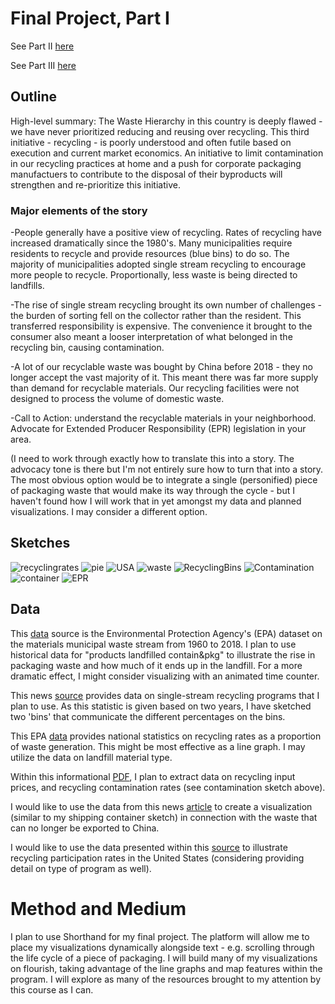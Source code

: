# Final Project, Part I #

See Part II [here](https://dsmorris412.github.io/Morris-portfolio/Final_Project_Part_II)

See Part III [here](https://dsmorris412.github.io/Morris-portfolio/Final_Project_Part_III)

## Outline ##
High-level summary: The Waste Hierarchy in this country is deeply flawed - we have never prioritized reducing and reusing over recycling. This third initiative - recycling - is poorly understood and often futile based on execution and current market economics. An initiative to limit contamination in our recycling practices at home and a push for corporate packaging manufactuers to contribute to the disposal of their byproducts will strengthen and re-prioritize this initiative.

### Major elements of the story ###
-People generally have a positive view of recycling. Rates of recycling have increased dramatically since the 1980's. Many municipalities require residents to recycle and provide resources (blue bins) to do so. The majority of municipalities adopted single stream recycling to encourage more people to recycle. Proportionally, less waste is being directed to landfills. 

-The rise of single stream recycling brought its own number of challenges - the burden of sorting fell on the collector rather than the resident. This transferred responsibility is expensive. The convenience it brought to the consumer also meant a looser interpretation of what belonged in the recycling bin, causing contamination.

-A lot of our recyclable waste was bought by China before 2018 - they no longer accept the vast majority of it. This meant there was far more supply than demand for recyclable materials. Our recycling facilities were not designed to process the volume of domestic waste.

-Call to Action: understand the recyclable materials in your neighborhood. Advocate for Extended Producer Responsibility (EPR) legislation in your area.

(I need to work through exactly how to translate this into a story. The advocacy tone is there but I'm not entirely sure how to turn that into a story. The most obvious option would be to integrate a single (personified) piece of packaging waste that would make its way through the cycle - but I haven't found how I will work that in yet amongst my data and planned visualizations. I may consider a different option.

## Sketches ##

![recyclingrates](recyclingrates.PNG)
![pie](pie.PNG)
![USA](usa.PNG)
![waste](wastegeneration.PNG)
![RecyclingBins](bins.PNG)
![Contamination](contamination.PNG)
![container](shipcnatiner.PNG)
![EPR](epr.PNG)

## Data ##
This [data](https://edg.epa.gov/metadata/catalog/search/resource/details.page?uuid=C9310A59-16D2-4002-B36B-2B0A1C637D4E) source is the Environmental Protection Agency's (EPA) dataset on the materials municipal waste stream from 1960 to 2018. I plan to use historical data for "products landfilled contain&pkg" to illustrate the rise in packaging waste and how much of it ends up in the landfill. For a more dramatic effect, I might consider visualizing with an animated time counter.

This news [source](https://fivethirtyeight.com/features/the-era-of-easy-recycling-may-be-coming-to-an-end) provides data on single-stream recycling programs that I plan to use. As this statistic is given based on two years, I have sketched two 'bins' that communicate the different percentages on the bins.
 
This EPA [data](https://www.epa.gov/facts-and-figures-about-materials-waste-and-recycling/national-overview-facts-and-figures-materials#recycling) provides national statistics on recycling rates as a proportion of waste generation. This might be most effective as a line graph. I may utilize the data on landfill material type. 

Within this informational [PDF](https://recyclingpartnership.org/wp-content/uploads/dlm_uploads/2020/02/2020-State-of-Curbside-Recycling.pdf), I plan to extract data on recycling input prices, and recycling contamination rates (see contamination sketch above).

I would like to use the data from this news [article](https://www.usatoday.com/story/news/nation-now/2018/06/21/china-ban-plastic-waste-recycling/721879002) to create a visualization (similar to my shipping container sketch) in connection with the waste that can no longer be exported to China.

I would like to use the data presented within this [source](https://resource-recycling.com/recycling/2017/03/10/is-access-everything/) to illustrate recycling participation rates in the United States (considering providing detail on type of program as well).

# Method and Medium #
I plan to use Shorthand for my final project. The platform will allow me to place my visualizations dynamically alongside text - e.g. scrolling through the life cycle of a piece of packaging. I will build many of my visualizations on flourish, taking advantage of the line graphs and map features within the program. I will explore as many of the resources brought to my attention by this course as I can.   
